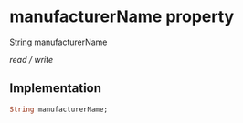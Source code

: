 


# manufacturerName property






[String](https://api.dart.dev/stable/2.12.3/dart-core/String-class.html) manufacturerName
  
_read / write_






## Implementation

```dart
String manufacturerName;


```







